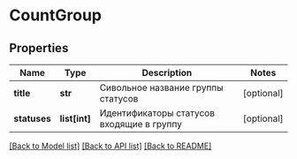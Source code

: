 # CountGroup

## Properties
Name | Type | Description | Notes
------------ | ------------- | ------------- | -------------
**title** | **str** | Сивольное название группы статусов | [optional] 
**statuses** | **list[int]** | Идентификаторы статусов входящие в группу | [optional] 

[[Back to Model list]](../README.md#documentation-for-models) [[Back to API list]](../README.md#documentation-for-api-endpoints) [[Back to README]](../README.md)

